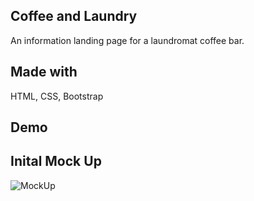 ## Coffee and Laundry

An information landing page for a laundromat coffee bar. 

## Made with

HTML, CSS, Bootstrap

## Demo

## Inital Mock Up 

![MockUp](assets/MockUp/CoffeeandLaundry.png)

